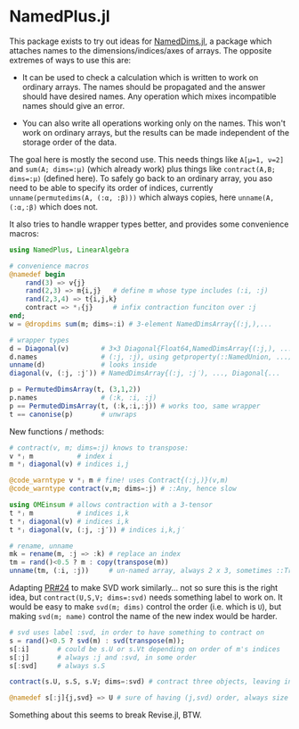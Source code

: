 # NamedPlus.jl

This package exists to try out ideas for [NamedDims.jl](https://github.com/invenia/NamedDims.jl),
a package which attaches names to the dimensions/indices/axes of arrays.
The opposite extremes of ways to use this are: 

* It can be used to check a calculation which is written to work on ordinary arrays.
  The names should be propagated and the answer should have desired names. 
  Any operation which mixes incompatible names should give an error. 

* You can also write all operations working only on the names. This won't work on ordinary 
  arrays, but the results can be made independent of the storage order of the data. 

The goal here is mostly the second use. This needs things like `A[μ=1, ν=2]` and `sum(A; dims=:μ)`
(which already work) plus things like `contract(A,B; dims=:μ)` (defined here). 
To safely go back to an ordinary array, you aso need to be able to specify its order of indices, 
currently `unname(permutedims(A, (:α, :β)))` which always copies, here `unname(A, (:α,:β)` which does not.

It also tries to handle wrapper types better, and provides some convenience macros:

```julia
using NamedPlus, LinearAlgebra

# convenience macros
@namedef begin
    rand(3) => v{j}
    rand(2,3) => m{i,j}   # define m whose type includes (:i, :j)
    rand(2,3,4) => t{i,j,k}
    contract => *ⱼ{j}     # infix contraction funciton over :j
end;
w = @dropdims sum(m; dims=:i) # 3-element NamedDimsArray{(:j,),...

# wrapper types
d = Diagonal(v)        # 3×3 Diagonal{Float64,NamedDimsArray{(:j,), ...
d.names                # (:j, :j), using getproperty(::NamedUnion, ...)
unname(d)              # looks inside
diagonal(v, (:j, :j′)) # NamedDimsArray{(:j, :j′), ..., Diagonal{...

p = PermutedDimsArray(t, (3,1,2))
p.names                # (:k, :i, :j)
p == PermutedDimsArray(t, (:k,:i,:j)) # works too, same wrapper
t == canonise(p)       # unwraps
```

New functions / methods:

```julia
# contract(v, m; dims=:j) knows to transpose:
v *ⱼ m           # index i
m *ⱼ diagonal(v) # indices i,j

@code_warntype v *ⱼ m # fine! uses Contract{(:j,)}(v,m)
@code_warntype contract(v,m; dims=:j) # ::Any, hence slow

using OMEinsum # allows contraction with a 3-tensor
t *ⱼ m           # indices i,k
t *ⱼ diagonal(v) # indices i,k
t *ⱼ diagonal(v, (:j, :j′)) # indices i,k,j′

# rename, unname
mk = rename(m, :j => :k) # replace an index
tm = rand()<0.5 ? m : copy(transpose(m))
unname(tm, (:i, :j))     # un-named array, always 2 x 3, sometimes ::Transpose
```

Adapting [PR#24](https://github.com/invenia/NamedDims.jl/pull/24) to make SVD work similarly...
not so sure this is the right idea, but `contract(U,S,V; dims=:svd)` needs something label to work on.
It would be easy to make `svd(m; dims)` control the order (i.e. which is `U`), 
but making `svd(m; name)` control the name of the new index would be harder. 

```julia
# svd uses label :svd, in order to have something to contract on
s = rand()<0.5 ? svd(m) : svd(transpose(m));
s[:i]       # could be s.U or s.Vt depending on order of m's indices
s[:j]       # always :j and :svd, in some order
s[:svd]     # always s.S

contract(s.U, s.S, s.V; dims=:svd) # contract three objects, leaving indices i & j

@namedef s[:j]{j,svd} => U # sure of having (j,svd) order, always size 3 x 2, sometimes ::Transpose
```

Something about this seems to break Revise.jl, BTW.
